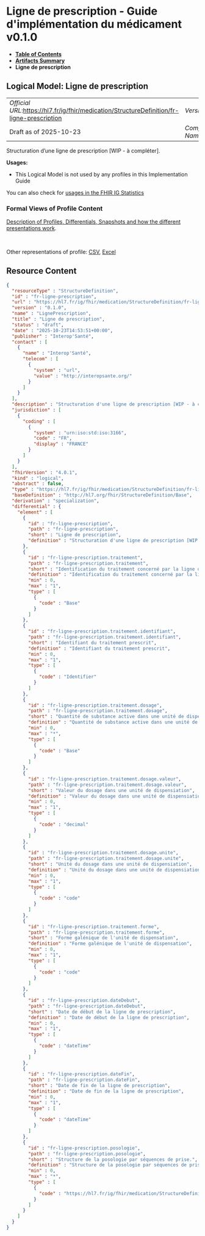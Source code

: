 # Ligne de prescription - Guide d'implémentation du médicament v0.1.0

* [**Table of Contents**](toc.md)
* [**Artifacts Summary**](artifacts.md)
* **Ligne de prescription**

## Logical Model: Ligne de prescription 

| | |
| :--- | :--- |
| *Official URL*:https://hl7.fr/ig/fhir/medication/StructureDefinition/fr-ligne-prescription | *Version*:0.1.0 |
| Draft as of 2025-10-23 | *Computable Name*:LignePrescription |

 
Structuration d’une ligne de prescription [WIP - à compléter]. 

**Usages:**

* This Logical Model is not used by any profiles in this Implementation Guide

You can also check for [usages in the FHIR IG Statistics](https://packages2.fhir.org/xig/hl7.fhir.fr.medication|current/StructureDefinition/fr-ligne-prescription)

### Formal Views of Profile Content

 [Description of Profiles, Differentials, Snapshots and how the different presentations work](http://build.fhir.org/ig/FHIR/ig-guidance/readingIgs.html#structure-definitions). 

 

Other representations of profile: [CSV](StructureDefinition-fr-ligne-prescription.csv), [Excel](StructureDefinition-fr-ligne-prescription.xlsx) 



## Resource Content

```json
{
  "resourceType" : "StructureDefinition",
  "id" : "fr-ligne-prescription",
  "url" : "https://hl7.fr/ig/fhir/medication/StructureDefinition/fr-ligne-prescription",
  "version" : "0.1.0",
  "name" : "LignePrescription",
  "title" : "Ligne de prescription",
  "status" : "draft",
  "date" : "2025-10-23T14:53:51+00:00",
  "publisher" : "Interop'Santé",
  "contact" : [
    {
      "name" : "Interop'Santé",
      "telecom" : [
        {
          "system" : "url",
          "value" : "http://interopsante.org/"
        }
      ]
    }
  ],
  "description" : "Structuration d'une ligne de prescription [WIP - à compléter].",
  "jurisdiction" : [
    {
      "coding" : [
        {
          "system" : "urn:iso:std:iso:3166",
          "code" : "FR",
          "display" : "FRANCE"
        }
      ]
    }
  ],
  "fhirVersion" : "4.0.1",
  "kind" : "logical",
  "abstract" : false,
  "type" : "https://hl7.fr/ig/fhir/medication/StructureDefinition/fr-ligne-prescription",
  "baseDefinition" : "http://hl7.org/fhir/StructureDefinition/Base",
  "derivation" : "specialization",
  "differential" : {
    "element" : [
      {
        "id" : "fr-ligne-prescription",
        "path" : "fr-ligne-prescription",
        "short" : "Ligne de prescription",
        "definition" : "Structuration d'une ligne de prescription [WIP - à compléter]."
      },
      {
        "id" : "fr-ligne-prescription.traitement",
        "path" : "fr-ligne-prescription.traitement",
        "short" : "Identification du traitement concerné par la ligne de prescription",
        "definition" : "Identification du traitement concerné par la ligne de prescription",
        "min" : 0,
        "max" : "1",
        "type" : [
          {
            "code" : "Base"
          }
        ]
      },
      {
        "id" : "fr-ligne-prescription.traitement.identifiant",
        "path" : "fr-ligne-prescription.traitement.identifiant",
        "short" : "Identifiant du traitement prescrit",
        "definition" : "Identifiant du traitement prescrit",
        "min" : 0,
        "max" : "1",
        "type" : [
          {
            "code" : "Identifier"
          }
        ]
      },
      {
        "id" : "fr-ligne-prescription.traitement.dosage",
        "path" : "fr-ligne-prescription.traitement.dosage",
        "short" : "Quantité de substance active dans une unité de dispensation",
        "definition" : "Quantité de substance active dans une unité de dispensation",
        "min" : 0,
        "max" : "*",
        "type" : [
          {
            "code" : "Base"
          }
        ]
      },
      {
        "id" : "fr-ligne-prescription.traitement.dosage.valeur",
        "path" : "fr-ligne-prescription.traitement.dosage.valeur",
        "short" : "Valeur du dosage dans une unité de dispensiation",
        "definition" : "Valeur du dosage dans une unité de dispensiation",
        "min" : 0,
        "max" : "1",
        "type" : [
          {
            "code" : "decimal"
          }
        ]
      },
      {
        "id" : "fr-ligne-prescription.traitement.dosage.unite",
        "path" : "fr-ligne-prescription.traitement.dosage.unite",
        "short" : "Unité du dosage dans une unité de dispensiation",
        "definition" : "Unité du dosage dans une unité de dispensiation",
        "min" : 0,
        "max" : "1",
        "type" : [
          {
            "code" : "code"
          }
        ]
      },
      {
        "id" : "fr-ligne-prescription.traitement.forme",
        "path" : "fr-ligne-prescription.traitement.forme",
        "short" : "Forme galénique de l'unité de dispensation",
        "definition" : "Forme galénique de l'unité de dispensation",
        "min" : 0,
        "max" : "1",
        "type" : [
          {
            "code" : "code"
          }
        ]
      },
      {
        "id" : "fr-ligne-prescription.dateDebut",
        "path" : "fr-ligne-prescription.dateDebut",
        "short" : "Date de début de la ligne de prescription",
        "definition" : "Date de début de la ligne de prescription",
        "min" : 0,
        "max" : "1",
        "type" : [
          {
            "code" : "dateTime"
          }
        ]
      },
      {
        "id" : "fr-ligne-prescription.dateFin",
        "path" : "fr-ligne-prescription.dateFin",
        "short" : "Date de fin de la ligne de prescription",
        "definition" : "Date de fin de la ligne de prescription",
        "min" : 0,
        "max" : "1",
        "type" : [
          {
            "code" : "dateTime"
          }
        ]
      },
      {
        "id" : "fr-ligne-prescription.posologie",
        "path" : "fr-ligne-prescription.posologie",
        "short" : "Structure de la posologie par séquences de prise.",
        "definition" : "Structure de la posologie par séquences de prise.",
        "min" : 0,
        "max" : "*",
        "type" : [
          {
            "code" : "https://hl7.fr/ig/fhir/medication/StructureDefinition/fr-posologie"
          }
        ]
      }
    ]
  }
}

```
